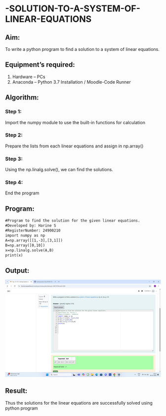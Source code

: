 # -SOLUTION-TO-A-SYSTEM-OF-LINEAR-EQUATIONS
## Aim:
To write a python program to find a solution to a system of linear equations.
## Equipment’s required:
1. 	Hardware – PCs
2. 	Anaconda – Python 3.7 Installation / Moodle-Code Runner
## Algorithm:
### Step 1: 
Import the numpy module to use the built-in functions for calculation
### Step 2: 
Prepare the lists from each linear equations and assign in np.array()
### Step 3: 
Using the np.linalg.solve(), we can find the solutions.
### Step 4: 
End the program
## Program:
    #Program to find the solution for the given linear equations.
    #Developed by: Harine S
    #RegisterNumber: 24900210
    import numpy as np
    A=np.array([[1,-3],[3,1]])
    B=np.array([0,10])
    x=np.linalg.solve(A,B)
    print(x)


## Output: 
![Alt text](<Screenshot (9).png>)
## Result: 
Thus the solutions for the linear equations are successfully solved using python program
